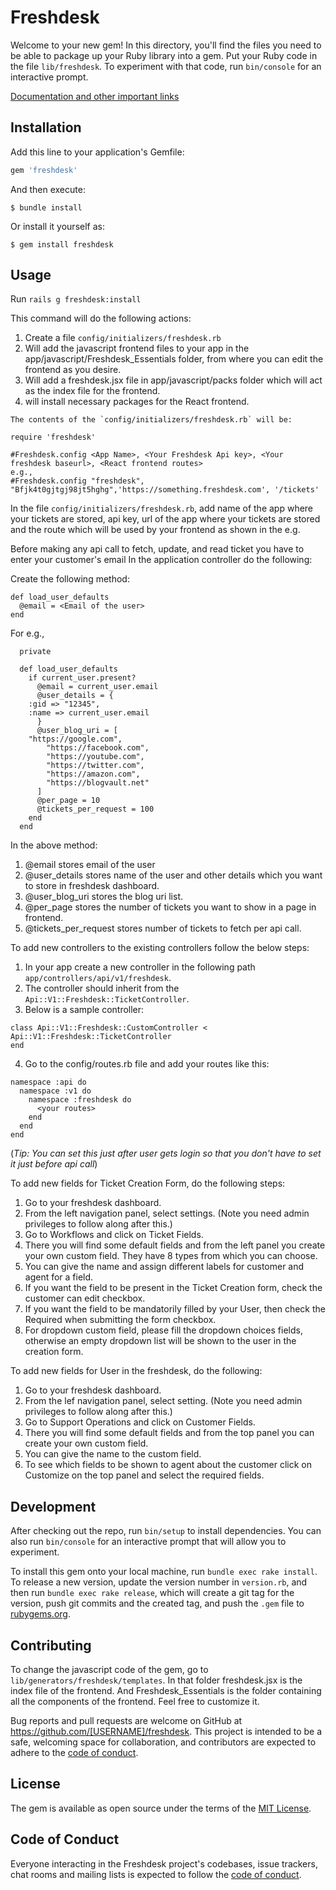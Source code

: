 # Freshdesk

Welcome to your new gem! In this directory, you'll find the files you need to be able to package up your Ruby library into a gem. Put your Ruby code in the file `lib/freshdesk`. To experiment with that code, run `bin/console` for an interactive prompt.

[Documentation and other important links](https://docs.google.com/document/d/1lHf5oPygSfTt02e2TDwgpCZPNpw9CKv6XXSXRyiw92A/edit?usp=sharing)

## Installation

Add this line to your application's Gemfile:

```ruby
gem 'freshdesk'
```

And then execute:

    $ bundle install

Or install it yourself as:

    $ gem install freshdesk

## Usage
Run
`rails g freshdesk:install`

This command will do the following actions:
  1. Create a file `config/initializers/freshdesk.rb`
  2. Will add the javascript frontend files to your app in the app/javascript/Freshdesk_Essentials folder, from where you can edit the frontend as you desire.
  3. Will add a freshdesk.jsx file in app/javascript/packs folder which will act as the index file for the frontend.
  4. will install necessary packages for the React frontend.
```
The contents of the `config/initializers/freshdesk.rb` will be:

require 'freshdesk'

#Freshdesk.config <App Name>, <Your Freshdesk Api key>, <Your freshdesk baseurl>, <React frontend routes>
e.g., 
#Freshdesk.config "freshdesk", "Bfjk4t0gjtgj98jt5hghg",'https://something.freshdesk.com', '/tickets'
```

In the file `config/initializers/freshdesk.rb`, add name of the app where your tickets are stored, api key, url of the app where your tickets are stored and the route which will be used by your frontend as shown in the e.g.

Before making any api call to fetch, update, and  read ticket you have to enter your customer's email
In the application controller do the following:

Create the following method:

```
def load_user_defaults
  @email = <Email of the user>
end

```

For e.g., 
```
  private

  def load_user_defaults
    if current_user.present?
      @email = current_user.email
      @user_details = { 
	:gid => "12345", 
	:name => current_user.email
      }
      @user_blog_uri = [
	"https://google.com",
        "https://facebook.com",
        "https://youtube.com",
        "https://twitter.com",
        "https://amazon.com",
        "https://blogvault.net"
      ]
      @per_page = 10
      @tickets_per_request = 100
    end
  end
```

In the above method: 
  1. @email stores email of the user
  2. @user_details stores name of the user and other details which you want to store in freshdesk dashboard.
  3. @user_blog_uri stores the blog uri list.
  4. @per_page stores the number of tickets you want to show in a page in frontend.
  5. @tickets_per_request stores number of tickets to fetch per api call.

To add new controllers to the existing controllers follow the below steps:
  1. In your app create a new controller in the following path `app/controllers/api/v1/freshdesk`.
  2. The controller should inherit from the `Api::V1::Freshdesk::TicketController`.
  3. Below is a sample controller:
  ```
  class Api::V1::Freshdesk::CustomController < Api::V1::Freshdesk::TicketController
  end
  ```
  4. Go to the config/routes.rb file and add your routes like this:
  ```
  namespace :api do
    namespace :v1 do
      namespace :freshdesk do
        <your routes>
      end
    end
  end
  ```

(<i>Tip: You can set this just after user gets login so that you don't have to set it just before api call</i>)

To add new fields for Ticket Creation Form, do the following steps:
  1. Go to your freshdesk dashboard.
  2. From the left navigation panel, select settings. (Note you need admin privileges to follow along after this.)
  3. Go to Workflows and click on Ticket Fields.
  4. There you will find some default fields and from the left panel you create your own custom field. They have 8 types from which you can choose.
  5. You can give the name and assign different labels for customer and agent for a field.
  6. If you want the field to be present in the Ticket Creation form, check the customer can edit checkbox.
  7. If you want the field to be mandatorily filled by your User, then check the Required when submitting the form checkbox.
  8. For dropdown custom field, please fill the dropdown choices fields, otherwise an empty dropdown list will be shown to the user in the creation form.

To add new fields for User in the freshdesk, do the following:
  1. Go to your freshdesk dashboard.
  2. From the lef navigation panel, select setting. (Note you need admin privileges to follow along after this.)
  3. Go to Support Operations and click on Customer Fields.
  4. There you will find some default fields and from the top panel you can create your own custom field.
  5. You can give the name to the custom field.
  6. To see which fields to be shown to agent about the customer click on Customize on the top panel and select the required fields.

## Development

After checking out the repo, run `bin/setup` to install dependencies. You can also run `bin/console` for an interactive prompt that will allow you to experiment.

To install this gem onto your local machine, run `bundle exec rake install`. To release a new version, update the version number in `version.rb`, and then run `bundle exec rake release`, which will create a git tag for the version, push git commits and the created tag, and push the `.gem` file to [rubygems.org](https://rubygems.org).

## Contributing

To change the javascript code of the gem, go to	`lib/generators/freshdesk/templates`.
In that folder freshdesk.jsx is the index file of the frontend.
And Freshdesk_Essentials is the folder containing all the components of the frontend.
Feel free to customize it.

Bug reports and pull requests are welcome on GitHub at https://github.com/[USERNAME]/freshdesk. This project is intended to be a safe, welcoming space for collaboration, and contributors are expected to adhere to the [code of conduct](https://github.com/[USERNAME]/freshdesk/blob/master/CODE_OF_CONDUCT.md).

## License

The gem is available as open source under the terms of the [MIT License](https://opensource.org/licenses/MIT).

## Code of Conduct

Everyone interacting in the Freshdesk project's codebases, issue trackers, chat rooms and mailing lists is expected to follow the [code of conduct](https://github.com/[USERNAME]/freshdesk/blob/master/CODE_OF_CONDUCT.md).
